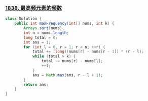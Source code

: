 ### [1838. 最高频元素的频数](https://leetcode-cn.com/problems/frequency-of-the-most-frequent-element/)

```java
class Solution {
    public int maxFrequency(int[] nums, int k) {
        Arrays.sort(nums);
        int n = nums.length;
        long total = 0;
        int ans = 1;
        for (int l = 0, r = 1; r < n; ++r) {
            total += (long)(nums[r] - nums[r - 1]) * (r - l);
            while (total > k) {
                total -= nums[r] - nums[l];
                ++l;
            }
            ans = Math.max(ans, r - l + 1);
        }
        return ans;
    }
}
```

